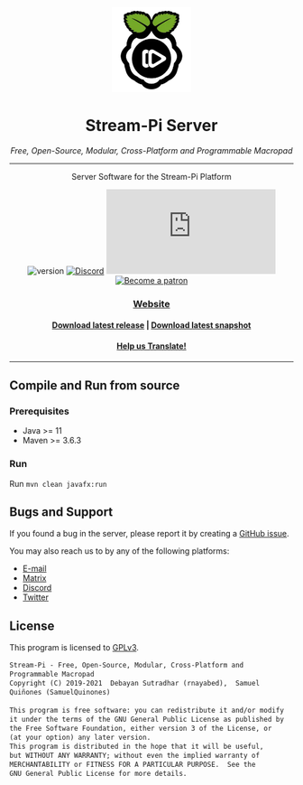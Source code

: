 <div style="text-align: center">
<img src="https://raw.githubusercontent.com/stream-pi/server/master/logo.png" height="150" alt="logo">

# Stream-Pi Server

*Free, Open-Source, Modular, Cross-Platform and Programmable Macropad*

---
Server Software for the Stream-Pi Platform

![version](https://img.shields.io/badge/Version-1.0.0%20EA+3-green)
[![Discord](https://discordapp.com/api/guilds/582313435149238295/widget.png?style=shield)](https://discord.gg/BExqGmk)
[![Matrix](https://img.shields.io/matrix/stream-pi-general:matrix.org?label=Matrix)](https://matrix.to/#/!hTwUYZonUXThjkMhCD:matrix.org?via=matrix.org)
[![Become a patron](https://img.shields.io/badge/dynamic/json?color=%23e85b46&label=Donate&query=data.attributes.patron_count&suffix=%20patrons&url=https%3A%2F%2Fwww.patreon.com%2Fapi%2Fcampaigns%2F5789155)](https://www.patreon.com/streampi)

### [Website](https://www.stream-pi.com)
#### [Download latest release](https://github.com/stream-pi/server/releases/tag/1.0.0-EA%2B3) | [Download latest snapshot](https://github.com/stream-pi/server/releases/tag/1.0.0-EA%2B4-SNAPSHOT)
#### [Help us Translate!](https://github.com/stream-pi/server/blob/master/i18n.md)
</div>

---
## Compile and Run from source
### Prerequisites

- Java >= 11
- Maven >= 3.6.3

### Run

Run `mvn clean javafx:run`

## Bugs and Support

If you found a bug in the server, please report it by creating a [GitHub issue](https://github.com/stream-pi/server/issues).

You may also reach us to by any of the following platforms:
* [E-mail](mailto:contact@stream-pi.com)
* [Matrix](https://matrix.to/#/!hTwUYZonUXThjkMhCD:matrix.org?via=matrix.org)
* [Discord](https://discord.gg/BExqGmk)
* [Twitter](https://twitter.com/stream_pi)


## License

This program is licensed to [GPLv3](https://github.com/stream-pi/server/blob/master/LICENSE).
```
Stream-Pi - Free, Open-Source, Modular, Cross-Platform and Programmable Macropad
Copyright (C) 2019-2021  Debayan Sutradhar (rnayabed),  Samuel Quiñones (SamuelQuinones)

This program is free software: you can redistribute it and/or modify
it under the terms of the GNU General Public License as published by
the Free Software Foundation, either version 3 of the License, or
(at your option) any later version.
This program is distributed in the hope that it will be useful,
but WITHOUT ANY WARRANTY; without even the implied warranty of
MERCHANTABILITY or FITNESS FOR A PARTICULAR PURPOSE.  See the
GNU General Public License for more details.
```




